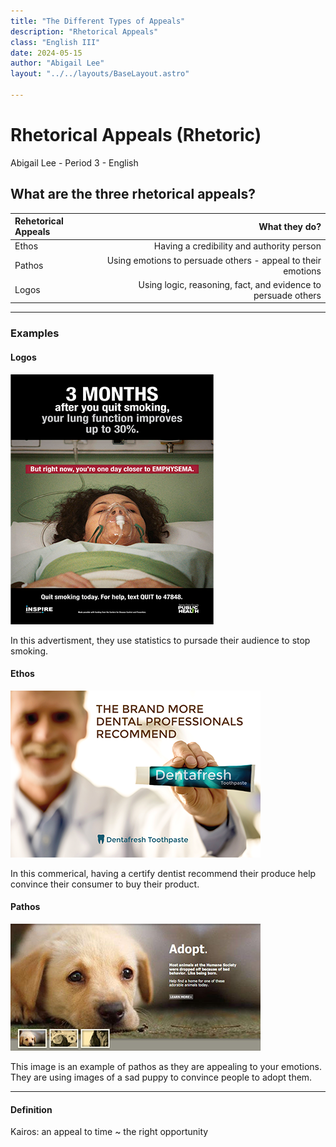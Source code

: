 ```yaml
---
title: "The Different Types of Appeals"
description: "Rhetorical Appeals"
class: "English III"
date: 2024-05-15
author: "Abigail Lee"
layout: "../../layouts/BaseLayout.astro"

---
```


# Rhetorical Appeals (Rhetoric)

Abigail Lee - Period 3 - English

## What are the three rhetorical appeals?

| Rehetorical Appeals |                                                 What they do? |
| :------------------ | ------------------------------------------------------------: |
| Ethos               |                     Having a credibility and authority person |
| Pathos              |  Using emotions to persuade others - appeal to their emotions |
| Logos               | Using logic, reasoning, fact, and evidence to persuade others |

---

### Examples

#### Logos

![Logos](/public/images/logos.png)

In this advertisment, they use statistics to pursade their audience to stop smoking.

#### Ethos

![Ethos](/public/images/ethos.png)

In this commerical, having a certify dentist recommend their produce help convince their consumer to buy their product.

#### Pathos

![Patho](/public/images/patho.png)

This image is an example of pathos as they are appealing to your emotions. They are using images of a sad puppy to convince people to adopt them.

---

#### Definition

Kairos: an appeal to time ~ the right opportunity
